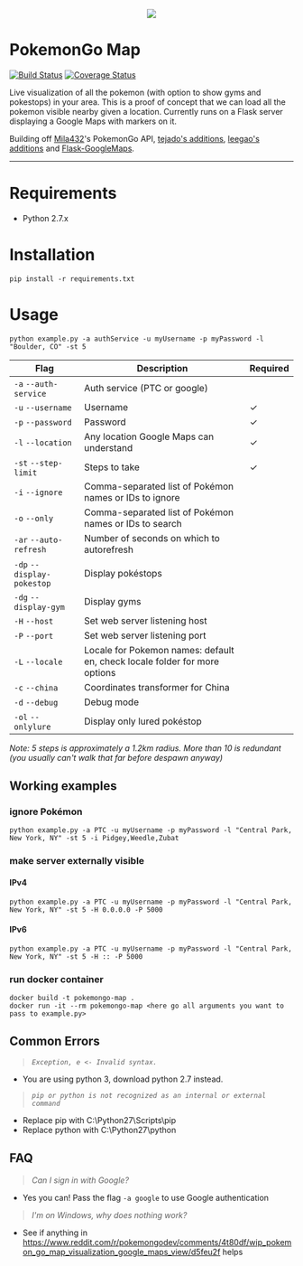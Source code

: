 <p align="center">
<img src="https://cloud.githubusercontent.com/assets/7145349/16916971/6bd3343a-4cb4-11e6-86cc-e3bc9399a9b0.png">
</p>

# PokemonGo Map

[![Build Status](https://travis-ci.org/AHAAAAAAA/PokemonGo-Map.svg?branch=master)](https://travis-ci.org/AHAAAAAAA/PokemonGo-Map)  [![Coverage Status](https://coveralls.io/repos/github/AHAAAAAAA/PokemonGo-Map/badge.svg?branch=master)](https://coveralls.io/github/AHAAAAAAA/PokemonGo-Map?branch=master)

Live visualization of all the pokemon (with option to show gyms and pokestops) in your area. This is a proof of concept that we can load all the pokemon visible nearby given a location. Currently runs on a Flask server displaying a Google Maps with markers on it.

Building off [Mila432](https://github.com/Mila432/Pokemon_Go_API)'s PokemonGo API, [tejado's additions](https://github.com/tejado/pokemongo-api-demo), [leegao's additions](https://github.com/leegao/pokemongo-api-demo/tree/simulation) and [Flask-GoogleMaps](https://github.com/rochacbruno/Flask-GoogleMaps).

---

# Requirements
* Python 2.7.x

# Installation
`pip install -r requirements.txt`

# Usage
`python example.py -a authService -u myUsername -p myPassword -l "Boulder, CO" -st 5`

| Flag                       | Description                                            | Required |
|----------------------------|--------------------------------------------------------|----------|
| `-a` `--auth-service`      | Auth service (PTC or google)                           |          |
| `-u` `--username`          | Username                                               | ✓        |
| `-p` `--password`          | Password                                               | ✓        |
| `-l` `--location`          | Any location Google Maps can understand                | ✓        |
| `-st` `--step-limit`       | Steps to take                                          | ✓        |
| `-i` `--ignore`            | Comma-separated list of Pokémon names or IDs to ignore |          |
| `-o` `--only`              | Comma-separated list of Pokémon names or IDs to search |          |
| `-ar` `--auto-refresh`     | Number of seconds on which to autorefresh              |          |
| `-dp` `--display-pokestop` | Display pokéstops                                      |          |
| `-dg` `--display-gym`      | Display gyms                                           |          |
| `-H` `--host`              | Set web server listening host                          |          |
| `-P` `--port`              | Set web server listening port                          |          |
| `-L` `--locale`            | Locale for Pokemon names: default en, check locale folder for more options |          |
| `-c` `--china`             | Coordinates transformer for China                      |          |
| `-d` `--debug`             | Debug mode                                             |          |
| `-ol` `--onlylure`         | Display only lured pokéstop                            |          |

_Note:
5 steps is approximately a 1.2km radius. More than 10 is redundant (you usually can't walk that far before despawn anyway)_

## Working examples
### ignore Pokémon
`python example.py -a PTC -u myUsername -p myPassword -l "Central Park, New York, NY" -st 5 -i Pidgey,Weedle,Zubat`

### make server externally visible
#### IPv4
`python example.py -a PTC -u myUsername -p myPassword -l "Central Park, New York, NY" -st 5 -H 0.0.0.0 -P 5000`
#### IPv6
`python example.py -a PTC -u myUsername -p myPassword -l "Central Park, New York, NY" -st 5 -H :: -P 5000`

### run docker container
```shell
docker build -t pokemongo-map .
docker run -it --rm pokemongo-map <here go all arguments you want to pass to example.py>
```

## Common Errors
> _`Exception, e <- Invalid syntax.`_

* You are using python 3, download python 2.7 instead.

> _`pip or python is not recognized as an internal or external command`_

* Replace pip with C:\Python27\Scripts\pip
* Replace python with C:\Python27\python

## FAQ
> _Can I sign in with Google?_

* Yes you can! Pass the flag `-a google` to use Google authentication

> _I'm on Windows, why does nothing work?_

* See if anything in https://www.reddit.com/r/pokemongodev/comments/4t80df/wip_pokemon_go_map_visualization_google_maps_view/d5feu2f helps
